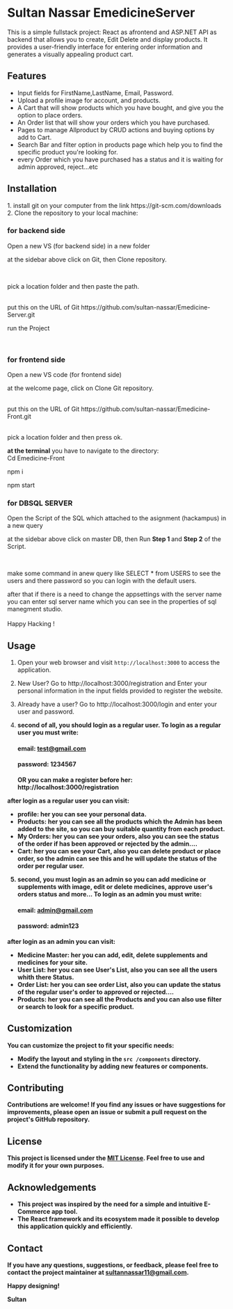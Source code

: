 # Sultan Nassar EmedicineServer 

This is a simple fullstack project: React as afrontend and ASP.NET API as backend that allows you to create, Edit Delete and display products. It provides a user-friendly interface for entering order information and generates a visually appealing product cart.

## Features

- Input fields for FirstName,LastName, Email, Password.
- Upload a profile image for account, and products.
- A Cart that will show products which you have bought, and give you the option to place orders.
- An Order list that will show your orders which you have purchased.
- Pages to manage Allproduct by CRUD actions and buying options by add to Cart.
- Search Bar and filter option in products page which help you to find the specific product you're looking for.
- every Order which you have purchased has a status and it is waiting for admin approved, reject...etc

## Installation
<p>
1. install git on your computer from the link https://git-scm.com/downloads <br>
2.  Clone the repository to your local machine: <br>
   

 
### for backend side
   
<p> Open a new VS (for backend side) in a new folder <br>  </p> 
<p> at the sidebar above click on Git, then Clone repository.  <br>  </p> 
   <br>
   <p> pick a location folder and then paste the path.  </p> 
<br>
   put this on the URL of Git
   https://github.com/sultan-nassar/Emedicine-Server.git  <br>
<p>
<p> run the Project<br>  </p> 
<br>
</p>



### for frontend side

<p> Open a new VS code (for frontend side)<br>  </p> 
<p> at the welcome page, click on Clone Git repository.  <br>  </p> 
   <br>
   put this on the URL of Git
    https://github.com/sultan-nassar/Emedicine-Front.git  <br>
 <br>
    <p> pick a location folder and then press ok.  </p> 
<p>
<strong> at the terminal</strong> you have to navigate to the directory: <br>
  Cd Emedicine-Front <br>
<p> npm i</p>
<p> npm start</p>
</p>



### for DBSQL SERVER

<p> Open the Script of the SQL which attached to the asignment (hackampus) in a new query <br>  </p> 
<p> at the sidebar above click on master DB, then Run <strong>Step 1 </strong> and <strong> Step 2</strong> of the Script. <br>  </p> 
   <br>
   <p> make some command in anew query like SELECT * from USERS to see the users and there password so you can login with the default users.  </p> 
after that if there is a need to change the appsettings with the server name you can enter sql server name which you can see in the properties of sql manegment studio. <br>
<br>
Happy Hacking !
</p>



## Usage   

1. Open your web browser and visit `http://localhost:3000` to access the application.
2. New User? Go to http://localhost:3000/registration and Enter your personal information in the input fields provided to register the website. 
3. Already have a user? Go to http://localhost:3000/login and enter your user and password.
   <br>
   
4. <strong> second of all, you should login as a <strong>regular user</strong>.
   To login as a regular user you must write:
   #### <strong> email: test@gmail.com </strong>
   #### <strong> password: 1234567 </strong>
   
   OR you can make a register before her: http://localhost:3000/registration
   
  <strong>after login as a regular user you can visit:</strong>
- profile: her you can see your personal data.
- Products: her you can see all the products which the Admin has been added to the site, so you can buy suitable quantity from each product.
- My Orders: her you can see your orders, also you can see the status of the order if has been approved or rejected by the admin....
- Cart: her you can see your Cart, also you can delete product or place order, so the admin can see this and he will update the status of the order per regular user.


5. <strong> second, you must login as an <strong>admin</strong> so you can add medicine or supplements with image, edit or delete medicines, approve user's orders status and more...</strong>
   To login as an admin you must write:
   #### <strong> email: admin@gmail.com </strong>
   #### <strong> password: admin123 </strong>
   
  <strong>after login as an admin you can visit:</strong>
- Medicine Master: her you can add, edit, delete supplements and medicines for your site.
- User List: her you can see User's List, also you can see all the users whith there Status.
- Order List: her you can see order List, also you can update the status of the regular user's order to approved or rejected....
- Products: her you can see all the Products and you can also use filter or search to look for a specific product.




## Customization

You can customize the project to fit your specific needs:

- Modify the layout and styling in the `src /components` directory.
- Extend the functionality by adding new features or components.




## Contributing

Contributions are welcome! If you find any issues or have suggestions for improvements, please open an issue or submit a pull request on the project's GitHub repository.

## License

This project is licensed under the [MIT License](LICENSE). Feel free to use and modify it for your own purposes.


## Acknowledgements

- This project was inspired by the need for a simple and intuitive E-Commerce app tool.
- The React framework and its ecosystem made it possible to develop this application quickly and efficiently.


## Contact

If you have any questions, suggestions, or feedback, please feel free to contact the project maintainer at sultannassar11@gmail.com.

Happy designing!

Sultan

